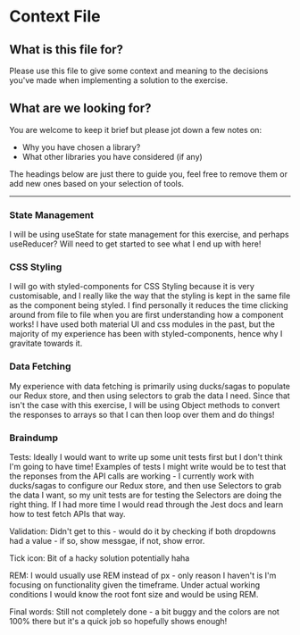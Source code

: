 # Context File

## What is this file for?

Please use this file to give some context and meaning to the decisions you've
made when implementing a solution to the
exercise.

## What are we looking for?

You are welcome to keep it brief but please jot down a few notes on:

- Why you have chosen a library?
- What other libraries you have considered (if any)

The headings below are just there to guide you, feel free to remove them or add
new ones based on your selection of
tools.

---

### State Management

I will be using useState for state management for this exercise, and perhaps useReducer? Will need to get started to see what I end up with here!

### CSS Styling

I will go with styled-components for CSS Styling because it is very customisable, and I really like the way that the styling is kept in the same file as the component being styled. I find personally it reduces the time clicking around from file to file when you are first understanding how a component works! I have used both material UI and css modules in the past, but the majority of my experience has been with styled-components, hence why I gravitate towards it.

### Data Fetching

My experience with data fetching is primarily using ducks/sagas to populate our Redux store, and then using selectors to grab the data I need. Since that isn't the case with this exercise, I will be using Object methods to convert the responses to arrays so that I can then loop over them and do things!

### Braindump

Tests:
Ideally I would want to write up some unit tests first but I don't think I'm going to have time! Examples of tests I might write would be to test that the reponses from the API calls are working - I currently work with ducks/sagas to configure our Redux store, and then use Selectors to grab the data I want, so my unit tests are for testing the Selectors are doing the right thing. If I had more time I would read through the Jest docs and learn how to test fetch APIs that way.

Validation:
Didn't get to this - would do it by checking if both dropdowns had a value - if so, show messgae, if not, show error.

Tick icon:
Bit of a hacky solution potentially haha

REM:
I would usually use REM instead of px - only reason I haven't is I'm focusing on functionality given the timeframe. Under actual working conditions I would know the root font size and would be using REM.

Final words:
Still not completely done - a bit buggy and the colors are not 100% there but it's a quick job so hopefully shows enough!
